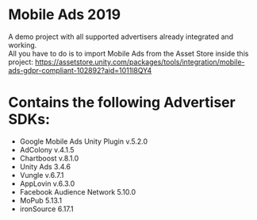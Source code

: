 # Mobile Ads 2019
A demo project with all supported advertisers already integrated and working.\
All you have to do is to import Mobile Ads from the Asset Store inside this project:
https://assetstore.unity.com/packages/tools/integration/mobile-ads-gdpr-compliant-102892?aid=1011l8QY4

# Contains the following Advertiser SDKs:
- Google Mobile Ads Unity Plugin v.5.2.0
- AdColony v.4.1.5
- Chartboost v.8.1.0
- Unity Ads 3.4.6
- Vungle v.6.7.1
- AppLovin v.6.3.0
- Facebook Audience Network 5.10.0
- MoPub 5.13.1
- ironSource 6.17.1
